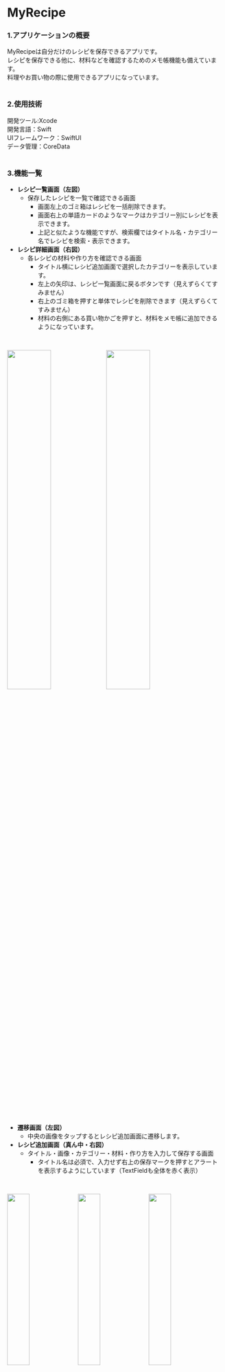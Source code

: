# MyRecipe
### 1.アプリケーションの概要
MyRecipeは自分だけのレシピを保存できるアプリです。</br>
レシピを保存できる他に、材料などを確認するためのメモ帳機能も備えています。</br>
料理やお買い物の際に使用できるアプリになっています。</br>
</br>
### 2.使用技術
開発ツール:Xcode</br>
開発言語：Swift</br>
UIフレームワーク：SwiftUI</br>
データ管理：CoreData</br>
</br>
### 3.機能一覧
- **レシピ一覧画面（左図）**
    - 保存したレシピを一覧で確認できる画面
        - 画面左上のゴミ箱はレシピを一括削除できます。
        - 画面右上の単語カードのようなマークはカテゴリー別にレシピを表示できます。
        - 上記と似たような機能ですが、検索欄ではタイトル名・カテゴリー名でレシピを検索・表示できます。
- **レシピ詳細画面（右図）**
    - 各レシピの材料や作り方を確認できる画面
        - タイトル横にレシピ追加画面で選択したカテゴリーを表示しています。
        - 左上の矢印は、レシピ一覧画面に戻るボタンです（見えずらくてすみません）
        - 右上のゴミ箱を押すと単体でレシピを削除できます（見えずらくてすみません）
        - 材料の右側にある買い物かごを押すと、材料をメモ帳に追加できるようになっています。
</br>
<p>
<img src="https://user-images.githubusercontent.com/123617091/232994652-bceb8556-c986-49dc-b9ee-3f43c19368d8.png" width="45%" />
<img src="https://user-images.githubusercontent.com/123617091/232995868-7b6fb0ad-0b72-44f2-986a-08e6b63815bb.png" width="45%" />
</p>
</br>

- **遷移画面（左図）**
    - 中央の画像をタップするとレシピ追加画面に遷移します。
- **レシピ追加画面（真ん中・右図）**
    - タイトル・画像・カテゴリー・材料・作り方を入力して保存する画面
        - タイトル名は必須で、入力せず右上の保存マークを押すとアラートを表示するようにしています（TextFieldも全体を赤く表示）

</br>
<p>
<img src="https://user-images.githubusercontent.com/123617091/233000631-2daead71-a9ed-42d9-8332-d0030366b220.png" width="32%" />
<img src="https://user-images.githubusercontent.com/123617091/233000785-e93ba4c1-5615-4e22-84e1-0fb0e0265ad1.png" width="32%" />
<img src="https://user-images.githubusercontent.com/123617091/233000941-ace8a2c7-63ce-4564-9628-bae5706f3663.png" width="32%" />
</p>
</br>

- **メモ一覧画面（左図・真ん中）**
    - 追加したメモを一覧で確認できる画面
        - タスクが一つもない場合は、画像を表示しています。
        - 右上のゴミ箱を押すとタスクを一括削除できます。
        - 単体で削除したい場合は、タスクを横スワイプして削除できます。
        - 右下のプラスマークを押すことで、追加画面が表示されます。
- **メモ追加画面（右図）**
    - タスクを入力し保存する画面

</br>
<p>
<img src="https://user-images.githubusercontent.com/123617091/233003632-3ad3575a-a97e-4efb-acf1-056d1bb8d6bf.png" width="32%" />
<img src="https://user-images.githubusercontent.com/123617091/233004771-7ce8171d-0b90-4810-8cfd-6bf3d2d6c288.png" width="32%" />
<img src="https://user-images.githubusercontent.com/123617091/233004925-4907d02c-23ea-4f5d-b2c2-421468e30b6e.png" width="32%" />
</p>

